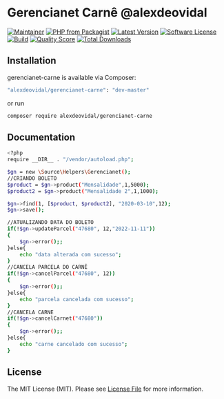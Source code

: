 # Gerencianet Carnê @alexdeovidal

[![Maintainer](http://img.shields.io/badge/maintainer-@alexdeovidal-blue.svg?style=flat-square)](https://twitter.com/alexdeovidal)
[![PHP from Packagist](https://img.shields.io/packagist/php-v/alexdeovidal/gerencianet-carne.svg?style=flat-square)](https://packagist.org/packages/alexdeovidal/gerencianet-carne)
[![Latest Version](https://img.shields.io/github/release/alexdeovidal/gerencianet-carne.svg?style=flat-square)](https://github.com/alexdeovidal/gerencianet-carne/releases)
[![Software License](https://img.shields.io/badge/license-MIT-brightgreen.svg?style=flat-square)](LICENSE)
[![Build](https://img.shields.io/scrutinizer/build/g/alexdeovidal/gerencianet-carne.svg?style=flat-square)](https://scrutinizer-ci.com/g/alexdeovidal/gerencianet-carne)
[![Quality Score](https://img.shields.io/scrutinizer/g/alexdeovidal/gerencianet-carne.svg?style=flat-square)](https://scrutinizer-ci.com/g/alexdeovidal/gerencianet-carne)
[![Total Downloads](https://img.shields.io/packagist/dt/alexdeovidal/gerencianet-carne.svg?style=flat-square)](https://packagist.org/packages/alexdeovidal/gerencianet-carne)

## Installation

gerencianet-carne is available via Composer:

```bash
"alexdeovidal/gerencianet-carne": "dev-master"
```

or run

```bash
composer require alexdeovidal/gerencianet-carne
```

## Documentation
```bash
<?php
require __DIR__ . "/vendor/autoload.php";

$gn = new \Source\Helpers\Gerencianet();
//CRIANDO BOLETO
$product = $gn->product("Mensalidade",1,5000);
$product2 = $gn->product("Mensalidade 2",1,1000);

$gn->find(1, [$product, $product2], "2020-03-10",12);
$gn->save();

//ATUALIZANDO DATA DO BOLETO
if(!$gn->updateParcel("47680", 12,"2022-11-11"))
{
    $gn->error();;
}else{
    echo "data alterada com sucesso";
}
//CANCELA PARCELA DO CARNÊ
if(!$gn->cancelParcel("47680", 12))
{
    $gn->error();;
}else{
    echo "parcela cancelada com sucesso";
}
//CANCELA CARNE
if(!$gn->cancelCarnet("47680"))
{
    $gn->error();;
}else{
    echo "carne cancelado com sucesso";
}
```
## License

The MIT License (MIT). Please see [License File](https://github.com/alexdeovidal/gerencianet-carne/blob/master/LICENSE) for more information.
